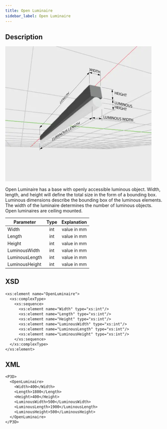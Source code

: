 ```yaml
---
title: Open Luminaire
sidebar_label: Open Luminaire
---
```


## Description

![Open Luminaire ](/img/docs/geometry/parametric/open-luminaire.webp)

Open Luminaire has a base with openly accessible luminous object.
Width, length, and height will define the total size in the form of a bounding box.
Luminous dimensions describe the bounding box of the luminous elements.
The width of the luminaire determines the number of luminous objects.
Open luminaires are ceiling mounted.

| Parameter      | Type | Explanation |
| -------------- | :--: | :---------: |
| Width          | int  | value in mm |
| Length         | int  | value in mm |
| Height         | int  | value in mm |
| LuminousWidth  | int  | value in mm |
| LuminousLength | int  | value in mm |
| LuminousHeight | int  | value in mm |

## XSD

    <xs:element name="OpenLuminaire">
      <xs:complexType>
        <xs:sequence>
          <xs:element name="Width" type="xs:int"/>
          <xs:element name="Length" type="xs:int"/>
          <xs:element name="Height" type="xs:int"/>
          <xs:element name="LuminousWidth" type="xs:int"/>
          <xs:element name="LuminousLength" type="xs:int"/>
          <xs:element name="LuminousHeight" type="xs:int"/>
        </xs:sequence>
      </xs:complexType>
    </xs:element>

## XML

    <P3D>
      <OpenLuminaire>
        <Width>400</Width>
        <Length>1800</Length>
        <Height>400</Height>
        <LuminousWidth>500</LuminousWidth>
        <LuminousLength>1900</LuminousLength>
        <LuminousHeight>500</LuminousHeight>
      </OpenLuminaire>
    </P3D>
